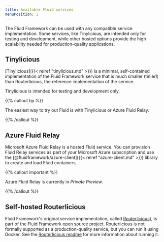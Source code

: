 ```yaml
---
title: Available Fluid services
menuPosition: 1
---
```


The Fluid Framework can be used with any compatible service implementation. Some services, like Tinylicious, are
intended only for testing and development, while other hosted options provide the high scalability needed for
production-quality applications.

## Tinylicious

[Tinylicious]({{< relref "tinylicious.md" >}}) is a minimal, self-contained implementation of the Fluid Framework
service that is much smaller (tinier!) than Routerlicious, the reference implementation of the service.

Tinylicious is intended for testing and development only.

{{% callout tip %}}

The easiest way to try out Fluid is with Tinylicious or Azure Fluid Relay.

{{% /callout %}}

## Azure Fluid Relay

Microsoft Azure Fluid Relay is a hosted Fluid service. You can provision Fluid Relay services as part of your
Microsoft Azure subscription and use the [@fluidframework/azure-client]({{< relref "azure-client.md" >}}) library to
create and load Fluid containers.

{{% callout important %}}

Azure Fluid Relay is currently in *Private Preview*.

{{% /callout %}}

## Self-hosted Routerlicious

Fluid Framework's original service implementation, called [Routerlicious][r11s]), is part of the Fluid Framework open source
project. Routerlicious is not formally supported as a production-quality service, but you can run it using Docker. See
the [Routerlicious readme][r11s] for more information about running it.

[r11s]: https://github.com/microsoft/FluidFramework/tree/main/server#readme

